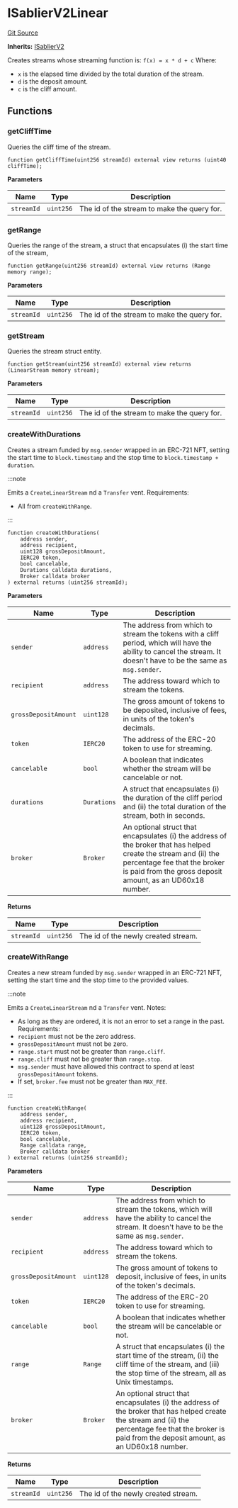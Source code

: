 # ISablierV2Linear
[Git Source](https://github.com/sablierhq/v2-core/blob/71a38f2401905d2762c14a7b36c2334909bdb760/src/interfaces/ISablierV2Linear.sol)

**Inherits:**
[ISablierV2](/src/interfaces/ISablierV2.sol/contract.ISablierV2.md)

Creates streams whose streaming function is:
`
f(x) = x * d + c
`
Where:
- `x` is the elapsed time divided by the total duration of the stream.
- `d` is the deposit amount.
- `c` is the cliff amount.


## Functions
### getCliffTime

Queries the cliff time of the stream.


```solidity
function getCliffTime(uint256 streamId) external view returns (uint40 cliffTime);
```
**Parameters**

|Name|Type|Description|
|----|----|-----------|
|`streamId`|`uint256`|The id of the stream to make the query for.|


### getRange

Queries the range of the stream, a struct that encapsulates (i) the start time of the stream,


```solidity
function getRange(uint256 streamId) external view returns (Range memory range);
```
**Parameters**

|Name|Type|Description|
|----|----|-----------|
|`streamId`|`uint256`|The id of the stream to make the query for.|


### getStream

Queries the stream struct entity.


```solidity
function getStream(uint256 streamId) external view returns (LinearStream memory stream);
```
**Parameters**

|Name|Type|Description|
|----|----|-----------|
|`streamId`|`uint256`|The id of the stream to make the query for.|


### createWithDurations

Creates a stream funded by `msg.sender` wrapped in an ERC-721 NFT, setting the start time to
`block.timestamp` and the stop time to `block.timestamp + duration`.

 :::note

Emits a `CreateLinearStream` nd a `Transfer` vent.
Requirements:
- All from `createWithRange`.

:::



```solidity
function createWithDurations(
    address sender,
    address recipient,
    uint128 grossDepositAmount,
    IERC20 token,
    bool cancelable,
    Durations calldata durations,
    Broker calldata broker
) external returns (uint256 streamId);
```
**Parameters**

|Name|Type|Description|
|----|----|-----------|
|`sender`|`address`|The address from which to stream the tokens with a cliff period, which will have the ability to cancel the stream. It doesn't have to be the same as `msg.sender`.|
|`recipient`|`address`|The address toward which to stream the tokens.|
|`grossDepositAmount`|`uint128`|The gross amount of tokens to be deposited, inclusive of fees, in units of the token's decimals.|
|`token`|`IERC20`|The address of the ERC-20 token to use for streaming.|
|`cancelable`|`bool`|A boolean that indicates whether the stream will be cancelable or not.|
|`durations`|`Durations`|A struct that encapsulates (i) the duration of the cliff period and (ii) the total duration of the stream, both in seconds.|
|`broker`|`Broker`|An optional struct that encapsulates (i) the address of the broker that has helped create the stream and (ii) the percentage fee that the broker is paid from the gross deposit amount, as an UD60x18 number.|

**Returns**

|Name|Type|Description|
|----|----|-----------|
|`streamId`|`uint256`|The id of the newly created stream.|


### createWithRange

Creates a new stream funded by `msg.sender` wrapped in an ERC-721 NFT, setting the start time and the
stop time to the provided values.

 :::note

Emits a `CreateLinearStream` nd a `Transfer` vent.
Notes:
- As long as they are ordered, it is not an error to set a range in the past.
Requirements:
- `recipient` must not be the zero address.
- `grossDepositAmount` must not be zero.
- `range.start` must not be greater than `range.cliff`.
- `range.cliff` must not be greater than `range.stop`.
- `msg.sender` must have allowed this contract to spend at least `grossDepositAmount` tokens.
- If set, `broker.fee` must not be greater than `MAX_FEE`.

:::



```solidity
function createWithRange(
    address sender,
    address recipient,
    uint128 grossDepositAmount,
    IERC20 token,
    bool cancelable,
    Range calldata range,
    Broker calldata broker
) external returns (uint256 streamId);
```
**Parameters**

|Name|Type|Description|
|----|----|-----------|
|`sender`|`address`|The address from which to stream the tokens, which will have the ability to cancel the stream. It doesn't have to be the same as `msg.sender`.|
|`recipient`|`address`|The address toward which to stream the tokens.|
|`grossDepositAmount`|`uint128`|The gross amount of tokens to deposit, inclusive of fees, in units of the token's decimals.|
|`token`|`IERC20`|The address of the ERC-20 token to use for streaming.|
|`cancelable`|`bool`|A boolean that indicates whether the stream will be cancelable or not.|
|`range`|`Range`|A struct that encapsulates (i) the start time of the stream, (ii) the cliff time of the stream, and (iii) the stop time of the stream, all as Unix timestamps.|
|`broker`|`Broker`|An optional struct that encapsulates (i) the address of the broker that has helped create the stream and (ii) the percentage fee that the broker is paid from the deposit amount, as an UD60x18 number.|

**Returns**

|Name|Type|Description|
|----|----|-----------|
|`streamId`|`uint256`|The id of the newly created stream.|


